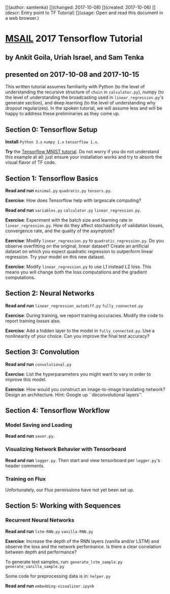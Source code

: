 [](author: samtenka)
[](changed: 2017-10-08)
[](created: 2017-10-06)
[](descr: Entry point to TF Tutorial)
[](usage: Open and read this document in a web browser.)

# [MSAIL](http://msail.github.io) 2017 Tensorflow Tutorial
## by Ankit Goila, Uriah Israel, and Sam Tenka 
## presented on 2017-10-08 and 2017-10-15

This written tutorial assumes familiarity with Python (to the level of understanding
the recursive structure of `chain` in `calculator.py`), numpy (to the level of
understanding the broadcasting used in `linear_regression.py`'s generate section), and deep
learning (to the level of understanding why dropout regularizes).  In the
spoken tutorial, we will assume less and will be happy to address these preliminaries
as they come up.

## Section 0: Tensorflow Setup 
**Install**
`Python 3.x`
`numpy 1.x`
`tensorflow 1.x`.

**Try** the [Tensorflow MNIST tutorial](https://www.tensorflow.org/tutorials/mnist/pros/).
Do not worry if you do not understand this example at all: just ensure your
installation works and try to absorb the visual flavor of TF code. 

## Section 1: Tensorflow Basics
**Read and run**
`minimal.py`
`quadratic.py`
`tensors.py`.

**Exercise**: How does Tensorflow help with largescale computing? 

**Read and run**
`variables.py`
`calculator.py`
`linear_regression.py`.

**Exercise**: Experiment with the batch size and learning rate in `linear_regression.py`.
              How do they affect stochasticity of validation losses, convergence rate,
              and the quality of the asymptote?

**Exercise**: Modify `linear_regression.py` to `quadratic_regression.py`.  Do you observe 
              overfitting on the original, linear dataset?  Create an artificial dataset 
              on which you expect quadratic regression to outperform linear regression.
              Try your model on this new dataset.

**Exercise**: Modify `linear_regression.py` to use L1 instead L2 loss.  This means you
              will change both the loss computations and the gradient computations. 

## Section 2: Neural Networks

**Read and run**
`linear_regression_autodiff.py`
`fully_connected.py`

**Exercise**: During training, we report training accuracies.  Modify the code to report training _losses_ also.

**Exercise**: Add a hidden layer to the model in `fully_connected.py`.  Use a nonlinearity
              of your choice.  Can you improve the final test accuracy? 

## Section 3: Convolution

**Read and run**
`convolutional.py`

**Exercise**: List the hyperparameters you might want to vary in order to improve this model.

**Exercise**: How would you construct an image-to-image translating network?  Design an architecture.
              Hint: Google up ``deconvolutional layers''.

## Section 4: Tensorflow Workflow 
### Model Saving and Loading
**Read and run**
`saver.py`.

### Visualizing Network Behavior with Tensorboard 
**Read and run**
`logger.py`.  Then start and view tensorboard per `logger.py`'s header comments.

### Training on Flux 
Unfortunately, our Flux permissions have not yet been set up. 

## Section 5: Working with Sequences
### Recurrent Neural Networks

**Read and run**
`lstm-RNN.py`
`vanilla-RNN.py`

**Exercise**: Increase the depth of the RNN layers (vanilla and/or LSTM)
              and observe the loss and the network performance.
              Is there a clear correlation between depth and performance?

To generate text samples, run:
`generate_lstm_sample.py`
`generate_vanilla_sample.py`

Some code for preprocessing data is in:
`helper.py`

**Read and run**
`embedding-visualizer.ipynb`